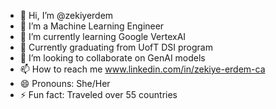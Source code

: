- 👋 Hi, I’m @zekiyerdem
- 👀 I’m a Machine Learning Engineer
- 🌱 I’m currently learning Google VertexAI
- 🌱 Currently graduating from UofT DSI program
- 💞️ I’m looking to collaborate on GenAI models
- 📫 How to reach me www.linkedin.com/in/zekiye-erdem-ca
- 😄 Pronouns: She/Her
- ⚡ Fun fact: Traveled over 55 countries

<!---
zekiyerdem/zekiyerdem is a ✨ special ✨ repository because its `README.md` (this file) appears on your GitHub profile.
You can click the Preview link to take a look at your changes.
--->
